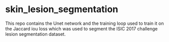 # skin_lesion_segmentation
This repo contains the Unet network and the training loop used to train it on the Jaccard iou loss which was used to segment the ISIC 2017 challenge lesion segmentation dataset.
